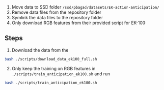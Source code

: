 1. Move data to SSD folder `/ssd/pbagad/datasets/EK-action-anticipation/`
2. Remove data files from the repository folder
3. Symlink the data files to the repository folder
4. Only download RGB features from their provided script for EK-100


## Steps
1. Download the data from the 
```bash
bash ./scripts/download_data_ek100_full.sh
```
2. Only keep the training on RGB features in `./scripts/train_anticipation_ek100.sh` and run
```bash
bash ./scripts/train_anticipation_ek100.sh
```